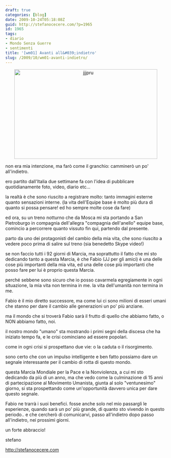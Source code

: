 ```yaml
---
draft: true
categories: [blog]
date: 2009-10-24T05:18:08Z
guid: http://stefanocecere.com/?p=1965
id: 1965
tags:
- diario
- Mondo Senza Guerre
- sentimenti
title: '[wm01] Avanti all&#039;indietro'
slug: /2009/10/wm01-avanti-indietro/
---
```


<p style="text-align: center">
  <img class="aligncenter size-full wp-image-1966" title="jjjpru" src="http://stefanocecere.com/wp-content/uploads/sites/3/2009/10/jjjpru.jpg" alt="jjjpru" width="448" height="280" srcset="http://stefanocecere.com/wp-content/uploads/sites/3/2009/10/jjjpru.jpg 640w, http://stefanocecere.com/wp-content/uploads/sites/3/2009/10/jjjpru-300x188.jpg 300w" sizes="(max-width: 448px) 100vw, 448px" />
</p>

non era mia intenzione, ma farò come il granchio: camminerò un po' all'indietro.
  
ero partito dall'Italia due settimane fa con l'idea di pubblicare quotidianamente foto, video, diario etc…
  
la realtà è che sono riuscito a registrare molto: tanto immagini esterne quanto sensazioni interne. (la vita dell'Equipe base è molto più dura di quanto si possa pensare! ed ho sempre molte cose da fare)
  
ed ora, su un treno notturno che da Mosca mi sta portando a San Pietroburgo in compagnia dell'allegra "compagnia dell'anello" equipe base, comincio a percorrere quanto vissuto fin qui, partendo dal presente.

parto da uno dei protagonisti del cambio della mia vita, che sono riuscito a vedere poco prima di salire sul treno (sia benedetto Skype video!)
  
se non faccio tutti i 92 giorni di Marcia, ma soprattutto il fatto che mi sto dedicando tanto a questa Marcia, è che Fabio (JJ per gli amici) è una delle cose più importanti della mia vita, ed una delle cose più importanti che posso fare per lui è proprio questa Marcia.

perché sebbene sono sicuro che io posso cavarmela egregiamente in ogni situazione, la mia vita non termina in me. la vita dell'umanità non termina in me.
  
Fabio è il mio diretto successore, ma come lui ci sono milioni di esseri umani che stanno per dare il cambio alle generazioni un po' più anziane.
  
ma il mondo che si troverà Fabio sarà il frutto di quello che abbiamo fatto, o NON abbiamo fatto, noi.

il nostro mondo "umano" sta mostrando i primi segni della discesa che ha iniziato tempo fa, e le crisi cominciano ad essere popolari.
  
come in ogni crisi si prospettano due vie: o la caduta o il risorgimento.
  
sono certo che con un impulso intelligente e ben fatto possiamo dare un segnale interessante per il cambio di rotta di questo mondo.

questa Marcia Mondiale per la Pace e la Nonviolenza, a cui mi sto dedicando da più di un anno, ma che vedo come la culminazione di 15 anni di partecipazione al Movimento Umanista, giunta al solo "ventunesimo" giorno, si sta prospettando come un'opportunità davvero unica per dare questo segnale.

Fabio ne trarrà i suoi benefici. fosse anche solo nel mio passargli le esperienze, quando sarà un po' più grande, di quanto sto vivendo in questo periodo.. e che cercherò di comunicarvi, passo all'indietro dopo passo all'indietro, nei prossimi giorni.

un forte abbraccio!
  
stefano

<http://stefanocecere.com>